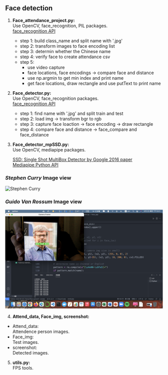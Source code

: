 ## Face detection ##

1. **Face_attendance_project.py:**  
Use OpenCV, face_recognition, PIL packages.  
[face_recognition API](https://github.com/ageitgey/face_recognition) 

    - step 1: build class_name and split name with '.jpg'  
    - step 2: transform images to face encoding list  
    - step 3: determin whether the Chinese name  
    - step 4: verify face to create attendance csv  
    - step 5:  
       * use video capture  
       * face locations, face encodings -> compare face and distance  
       * use np.argmin to get min index and print name  
       * get face locations, draw rectangle and use putText to print name  
       
       
2. **Face_detector.py:**  
Use OpenCV, face_recognition packages.  
[face_recognition API](https://github.com/ageitgey/face_recognition) 

    - step 1: find name with '.jpg' and split train and test  
    - step 2: load img -> transform bgr to rgb   
    - step 3: capture face loaction -> face encoding -> draw rectangle  
    - step 4: compare face and distance -> face_compare and face_distance
    
3. **Face_detector_mpSSD.py:**  
Use OpenCV, mediapipe packages.  

    [SSD: Single Shot MultiBox Detector by Google 2016 paper](https://arxiv.org/pdf/1512.02325.pdf)  
    [Mediapipe Python API](https://google.github.io/mediapipe/getting_started/python)

### *Stephen Curry* Image view ###
![Stephen Curry](https://github.com/tonyhsu32/Face-detection/blob/main/screenshot/STEPHEN%20CURRY.png)

### *Guido Van Rossum* Image view ###
![Guido Van Rossum](https://github.com/tonyhsu32/Face-detection/blob/main/screenshot/GUIDO%20VAN%20ROSSUM.png)

4. **Attend_data, Face_img, screenshot:**  
- Attend_data:  
Attendence person images.
- Face_img:  
Test images.
- screenshot:  
Detected images.

5. **utils.py:**  
FPS tools.

